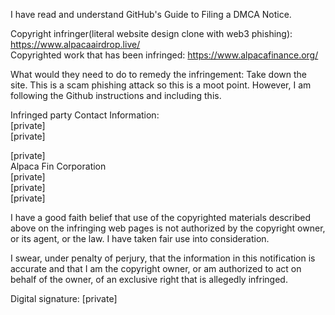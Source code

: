 I have read and understand GitHub's Guide to Filing a DMCA Notice.

Copyright infringer(literal website design clone with web3 phishing):  https://www.alpacaairdrop.live/  
Copyrighted work that has been infringed: https://www.alpacafinance.org/

What would they need to do to remedy the infringement: Take down the site. This is a scam phishing attack so this is a moot point. However, I am following the Github instructions and including this.  

Infringed party Contact Information:  
[private]  
[private]  

[private]  
Alpaca Fin Corporation  
[private]  
[private]  
[private]  


I have a good faith belief that use of the copyrighted materials described above on the infringing web pages is not authorized by the copyright owner, or its agent, or the law. I have taken fair use into consideration.

I swear, under penalty of perjury, that the information in this notification is accurate and that I am the copyright owner, or am authorized to act on behalf of the owner, of an exclusive right that is allegedly infringed.

Digital signature:  [private]  
